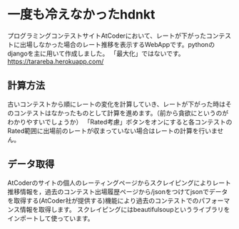 # 一度も冷えなかったhdnkt
プログラミングコンテストサイトAtCoderにおいて、レートが下がったコンテストに出場しなかった場合のレート推移を表示するWebAppです。pythonのdjangoを主に用いて作成しました。
「最大化」ではないです。
https://tarareba.herokuapp.com/

## 計算方法
古いコンテストから順にレートの変化を計算していき、レートが下がった時はそのコンテストはなかったものとして計算を進めます。（前から貪欲にというのがわかりやすいでしょうか）
「Rated考慮」ボタンをオンにすると各コンテストのRated範囲に出場前のレートが収まっていない場合はレートの計算を行いません。

## データ取得
AtCoderのサイトの個人のレーティングページからスクレイピングによりレート推移情報を，過去のコンテスト出場履歴ページから/jsonをつけてjsonでデータを取得する(AtCoder社が提供する)機能により過去のコンテストでのパフォーマンス情報を取得します。
スクレイピングにはbeautifulsoupというライブラリをインポートして使っています。
